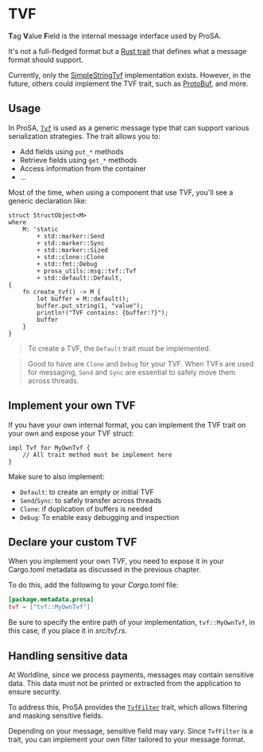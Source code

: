 # TVF

**T**ag **V**alue **F**ield is the internal message interface used by ProSA.

It's not a full-fledged format but a [Rust trait](https://docs.rs/prosa-utils/latest/prosa_utils/msg/tvf/trait.Tvf.html) that defines what a message format should support.

Currently, only the [SimpleStringTvf](https://docs.rs/prosa-utils/latest/prosa_utils/msg/simple_string_tvf/struct.SimpleStringTvf.html) implementation exists.
However, in the future, others could implement the TVF trait, such as [ProtoBuf](https://docs.rs/protobuf/latest/protobuf/), and more.

## Usage

In ProSA, [`Tvf`](https://docs.rs/prosa-utils/latest/prosa_utils/msg/tvf/trait.Tvf.html) is used as a generic message type that can support various serialization strategies.
The trait allows you to:
- Add fields using `put_*` methods
- Retrieve fields using `get_*` methods
- Access information from the container
- ...

Most of the time, when using a component that use TVF, you'll see a generic declaration like:
```rust,noplayground
struct StructObject<M>
where
    M: 'static
        + std::marker::Send
        + std::marker::Sync
        + std::marker::Sized
        + std::clone::Clone
        + std::fmt::Debug
        + prosa_utils::msg::tvf::Tvf
        + std::default::Default,
{
    fn create_tvf() -> M {
        let buffer = M::default();
        buffer.put_string(1, "value");
        println!("TVF contains: {buffer:?}");
        buffer
    }
}
```

> To create a TVF, the `Default` trait must be implemented.

> Good to have are `Clone` and `Debug` for your TVF. When TVFs are used for messaging, `Send` and `Sync` are essential to safely move them across threads.

## Implement your own TVF

If you have your own internal format, you can implement the TVF trait on your own and expose your TVF struct:
```rust,noplayground
impl Tvf for MyOwnTvf {
    // All trait method must be implement here
}
```

Make sure to also implement:
- `Default`: to create an empty or initial TVF
- `Send`/`Sync`: to safely transfer across threads
- `Clone`: if duplication of buffers is needed
- `Debug`: To enable easy debugging and inspection

## Declare your custom TVF

When you implement your own TVF, you need to expose it in your Cargo.toml metadata as discussed in the previous chapter.

To do this, add the following to your _Cargo.toml_ file:
```toml
[package.metadata.prosa]
tvf = ["tvf::MyOwnTvf"]
```

Be sure to specify the entire path of your implementation, `tvf::MyOwnTvf`, in this case, if you place it in _src/tvf.rs_.

## Handling sensitive data

At Worldline, since we process payments, messages may contain sensitive data.
This data must not be printed or extracted from the application to ensure security.

To address this, ProSA provides the [`TvfFilter`](https://docs.rs/prosa-utils/latest/prosa_utils/msg/tvf/trait.TvfFilter.html) trait, which allows filtering and masking sensitive fields.

Depending on your message, sensitive field may vary.
Since `TvfFilter` is a trait, you can implement your own filter tailored to your message format.
